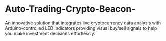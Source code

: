# Auto-Trading-Crypto-Beacon-
An innovative solution that integrates live cryptocurrency data analysis with Arduino-controlled LED indicators providing visual buy/sell signals to help you make investment decisions effortlessly.
